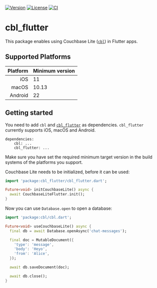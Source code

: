 [![Version](https://badgen.net/pub/v/cbl_flutter)](https://pub.dev/packages/cbl_flutter)
[![License](https://badgen.net/pub/license/cbl_flutter)](https://github.com/cofu-app/cbl-dart/blob/main/packages/cbl_flutter/LICENSE)
[![CI](https://github.com/cofu-app/cbl-dart/actions/workflows/ci.yaml/badge.svg)](https://github.com/cofu-app/cbl-dart/actions/workflows/ci.yaml)

# cbl_flutter

This package enables using Couchbase Lite
([`cbl`](https://pub.dev/packages/cbl)) in Flutter apps.

## Supported Platforms

| Platform | Minimum version |
| -------: | --------------- |
|      iOS | 11              |
|    macOS | 10.13           |
|  Android | 22              |

## Getting started

You need to add `cbl` and [`cbl_flutter`](https://pub.dev/packages/cbl_flutter)
as dependencies. `cbl_flutter` currently supports iOS, macOS and Android.

```pubspec
dependencies:
    cbl: ...
    cbl_flutter: ...
```

Make sure you have set the required minimum target version in the build systems
of the platforms you support.

Couchbase Lite needs to be initialized, before it can be used:

```dart
import 'package:cbl_flutter/cbl_flutter.dart';

Future<void> initCouchbaseLite() async {
  await CouchbaseLiteFlutter.init();
}
```

Now you can use `Database.open` to open a database:

```dart
import 'package:cbl/cbl.dart';

Future<void> useCouchbaseLite() async {
  final db = await Database.openAsync('chat-messages');

  final doc = MutableDocument({
    'type': 'message',
    'body': 'Heyo',
    'from': 'Alice',
  });

  await db.saveDocument(doc);

  await db.close();
}
```
